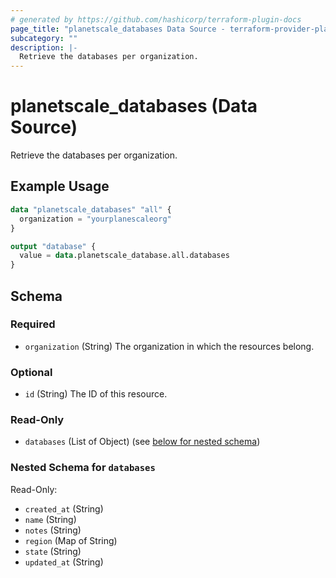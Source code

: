 ```yaml
---
# generated by https://github.com/hashicorp/terraform-plugin-docs
page_title: "planetscale_databases Data Source - terraform-provider-planetscale"
subcategory: ""
description: |-
  Retrieve the databases per organization.
---
```


# planetscale_databases (Data Source)

Retrieve the databases per organization.

## Example Usage

```terraform
data "planetscale_databases" "all" {
  organization = "yourplanescaleorg"
}

output "database" {
  value = data.planetscale_database.all.databases
}
```

<!-- schema generated by tfplugindocs -->
## Schema

### Required

- `organization` (String) The organization in which the resources belong.

### Optional

- `id` (String) The ID of this resource.

### Read-Only

- `databases` (List of Object) (see [below for nested schema](#nestedatt--databases))

<a id="nestedatt--databases"></a>
### Nested Schema for `databases`

Read-Only:

- `created_at` (String)
- `name` (String)
- `notes` (String)
- `region` (Map of String)
- `state` (String)
- `updated_at` (String)


